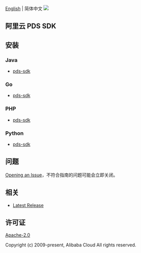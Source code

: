 [English](README.md) | 简体中文
![](https://aliyunsdk-pages.alicdn.com/icons/AlibabaCloud.svg)

## 阿里云 PDS SDK

## 安装

### Java

- [pds-sdk](./pds/java/README-CN.md)

### Go

- [pds-sdk](./pds/go/README-CN.md)

### PHP

- [pds-sdk](./pds/php/README-CN.md)

### Python

- [pds-sdk](./pds/python/README-CN.md)


## 问题

[Opening an Issue](https://github.com/aliyun/alibabacloud-pds-sdk/issues/new)，不符合指南的问题可能会立即关闭。

## 相关

- [Latest Release](https://github.com/aliyun/alibabacloud-pds-sdk)

## 许可证

[Apache-2.0](http://www.apache.org/licenses/LICENSE-2.0)

Copyright (c) 2009-present, Alibaba Cloud All rights reserved.
